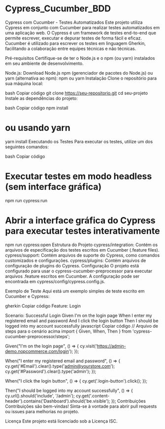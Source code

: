 # Cypress_Cucumber_BDD
Cypress com Cucumber - Testes Automatizados
Este projeto utiliza Cypress em conjunto com Cucumber para realizar testes automatizados em uma aplicação web. O Cypress é um framework de testes end-to-end que permite escrever, executar e depurar testes de forma fácil e eficaz. Cucumber é utilizado para escrever os testes em linguagem Gherkin, facilitando a colaboração entre equipes técnicas e não técnicas.

Pré-requisitos
Certifique-se de ter o Node.js e o npm (ou yarn) instalados em seu ambiente de desenvolvimento.

Node.js: Download Node.js
npm (gerenciador de pacotes do Node.js) ou yarn (alternativa ao npm): npm ou yarn
Instalação
Clone o repositório para sua máquina local:

bash
Copiar código
git clone https://seu-repositorio.git
cd seu-projeto
Instale as dependências do projeto:

bash
Copiar código
npm install
# ou usando yarn
yarn install
Executando os Testes
Para executar os testes, utilize um dos seguintes comandos:

bash
Copiar código
# Executar testes em modo headless (sem interface gráfica)
npm run cypress:run

# Abrir a interface gráfica do Cypress para executar testes interativamente
npm run cypress:open
Estrutura do Projeto
cypress/integration: Contém os arquivos de especificação dos testes escritos em Cucumber (.feature files).
cypress/support: Contém arquivos de suporte do Cypress, como comandos customizados e configurações.
cypress/plugins: Contém arquivos de configuração de plugins do Cypress.
Configuração
O projeto está configurado para usar o cypress-cucumber-preprocessor para executar arquivos .feature escritos em Cucumber. A configuração pode ser encontrada em cypress/config/cypress.config.js.

Exemplo de Teste
Aqui está um exemplo simples de teste escrito em Cucumber e Cypress:

gherkin
Copiar código
Feature: Login

Scenario: Successful Login
  Given I'm on the login page
  When I enter my registered email and password
  And I click the login button
  Then I should be logged into my account successfully
javascript
Copiar código
// Arquivo de steps para o cenário acima
import { Given, When, Then } from 'cypress-cucumber-preprocessor/steps';

Given("I'm on the login page", () => {
  cy.visit('https://admin-demo.nopcommerce.com/login');
});

When("I enter my registered email and password", () => {
  cy.get('#Email').clear().type('admin@yourstore.com');
  cy.get('#Password').clear().type('admin');
});

When("I click the login button", () => {
  cy.get('.login-button').click();
});

Then("I should be logged into my account successfully", () => {
  cy.url().should('include', '/admin');
  cy.get('.content-header').contains('Dashboard').should('be.visible');
});
Contribuições
Contribuições são bem-vindas! Sinta-se à vontade para abrir pull requests ou issues para melhorias no projeto.

Licença
Este projeto está licenciado sob a Licença ISC.
